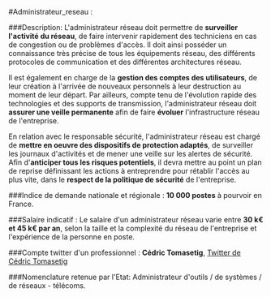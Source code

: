 #Administrateur_reseau : 

###Description:
L'administrateur réseau doit permettre de **surveiller l'activité du réseau**, de faire intervenir rapidement des techniciens en cas de congestion ou de problèmes d'accès. Il doit ainsi posséder un connaissance très précise de tous les équipements réseau, des différents protocoles de communication et des différentes architectures réseau.

Il est également en charge de la **gestion des comptes des utilisateurs**, de leur création à l'arrivée de nouveaux personnels à leur destruction au moment de leur départ. Par ailleurs, compte tenu de l'évolution rapide des technologies et des supports de transmission, l'administrateur réseau doit **assurer une veille permanente** afin de faire **évoluer** l'infrastructure réseau de l'entreprise.

En relation avec le responsable sécurité, l'administrateur réseau est chargé de **mettre en oeuvre des dispositifs de protection adaptés**, de surveiller les journaux d'activités et de mener une veille sur les alertes de sécurité. Afin d'**anticiper tous les risques potentiels**, il devra mettre au point un plan de reprise définissant les actions à entreprendre pour rétablir l'accès au plus vite, dans le **respect de la politique de sécurité** de l'entreprise. 

###Indice de demande nationale et régionale : 
**10 000 postes** à pourvoir en France.

###Salaire indicatif : 
Le salaire d'un administrateur réseau varie entre **30 k€ et 45 k€ par an**, selon la taille et la complexité du réseau de l'entreprise et l'expérience de la personne en poste. 

###Compte twitter d'un professionnel : 
**Cédric Tomasetig**, [Twitter de Cédric Tomasetig](https://twitter.com/HumanZ_CTO)

###Nomenclature retenue par l'Etat:
Administrateur d'outils / de systèmes / de réseaux - télécoms.



